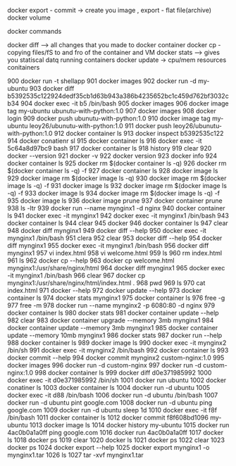   docker export - commit -> create you image , export  - flat file(archive)
  docker volume

docker commands

docker diff  --> all changes that you made to docker container
docker cp - copying files/fS to and fro of the container and VM
docker stats --> gives you statiscal datq running containers
docker update -> cpu/mem resources conitainers

  
  
  900  docker run -t shellapp
  901  docker images
  902  docker run -d my-ubuntu
  903  docker diff b5392535c122924dedf35cb1d63b943a386b4235652bc1c459d762bf3032cb34
  904  docker exec -it b5 /bin/bash
  905  docker images
  906  docker image tag my-ubuntu ubunutu-with-python:1.0
  907  docker images
  908  docker login
  909  docker push ubunutu-with-python:1.0
  910  docker image tag my-ubuntu leoy26/ubunutu-with-python:1.0
  911  docker push leoy26/ubunutu-with-python:1.0
  912  docker container ls
  913  docker inspect b5392535c122
  914  docker conatienr sl
  915  docker container ls
  916  docker exec -it 5c64a8d97bc9 bash
  917  docker container ls
  918  history 
  919  clear
  920  docker --version
  921  docker -v
  922  docker version
  923  docker info
  924  docker container ls
  925  docker rm $(docker container ls -q)
  926  docker rm $(docker container ls -q) -f
  927  docker container ls
  928  docker image ls
  929  docker image rm $(docker image ls -q)
  930  docker image rm $(docker image ls -q) -f
  931  docker image ls
  932  docker image rm $(docker image ls -q) -f
  933  docker image ls
  934  docker image rm $(docker image ls -q) -f
  935  docker image ls
  936  docker image prune 
  937  docker container prune 
  938  ls -ltr
  939  docker run --name mynginx1 -d nginx 
  940  docker container  ls 
  941  docker exec -it mynginx1
  942  docker exec -it mynginx1 /bin/bash
  943  docker container  ls 
  944  clear
  945  docker 
  946  docker container ls
  947  clear
  948  docker diff mynginx1
  949  docker diff --help
  950  docker exec -it mynginx1 /bin/bash
  951  clera
  952  clear
  953  docker diff --help
  954  docker diff mynginx1
  955  docker exec -it mynginx1 /bin/bash
  956  docker diff mynginx1
  957  vi index.html
  958  vi welcome.html
  959  ls
  960  rm index.html 
  961  ls
  962  docker cp --help
  963  docker cp welcome.html mynginx1:/usr/share/nginx/html
  964  docker diff mynginx1
  965  docker exec -it mynginx1 /bin/bash
  966  clear
  967  docker cp mynginx1:/usr/share/nginx/html/index.html .
  968  pwd
  969  ls
  970  cat index.html
  971  docker --help
  972  docker update --help
  973  docker container ls
  974  docker stats mynginx1
  975  docker container ls
  976  free -g
  977  free -m
  978  docker run --name mynginx2 -p 6080:80 -d nginx 
  979  docker container ls
  980  docker stats 
  981  docker container update --help
  982  clear
  983  docker container upgrade --memory 3mb mynginx1
  984  docker container update --memory 3mb mynginx1
  985  docker container update --memory 10mb mynginx1
  986  docker stats 
  987  docker run --help
  988  docker container ls
  989  docker image ls
  990  docker exec -it mynginx2 /bin/sh
  991  docker exec -it mynginx2 /bin/bash
  992  docker container ls
  993  docker commit --help
  994  docker commit mynginx2 custom-nginx:1.0
  995  docker images
  996  docker run -d custom-nginx
  997  docker run -d custom-nginx:1.0
  998  docker container ls
  999  docker diff d0e371985992
 1000  docker exec -it d0e371985992 /bin/sh
 1001  docker run ubuntu
 1002  docker conatiner ls
 1003  docker container ls
 1004  docker run -d ubuntu
 1005  docker exec -it d88 /bin/bash
 1006  docker run -d ubuntu /bin/bash
 1007  docker run -d ubuntu pint google.com
 1008  docker run -d ubuntu ping google.com
 1009  docker run -d ubuntu sleep 1d
 1010  docker exec -it f8f /bin/bash
 1011  docker container ls
 1012  docker commit f8f608bd1096 my-ubuntu
 1013  docker image ls
 1014  docker history my-ubuntu
 1015  docker run 4ac0b0a1a0ff ping google.com
 1016  docker run 4ac0b0a1a0ff
 1017  docker ls
 1018  docker ps
 1019  clear
 1020  docker ls
 1021  docker ps
 1022  clear
 1023  docker ps
 1024  docker export --help
 1025  docker export mynginx1 -o mynginx1.tar
 1026  ls
 1027  tar -xvf mynginx1.tar